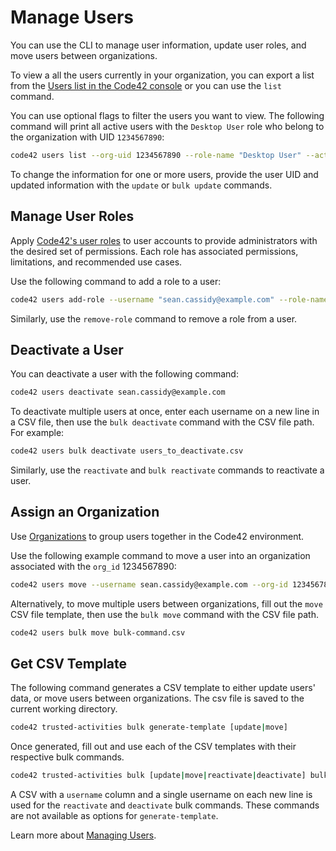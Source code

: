 # Manage Users

You can use the CLI to manage user information, update user roles, and move users between organizations.

To view a all the users currently in your organization, you can export a list from the [Users list in the Code42 console](https://support.code42.com/Administrator/Cloud/Code42_console_reference/Users_reference) or you can use the `list` command.

You can use optional flags to filter the users you want to view. The following command will print all active users with the `Desktop User` role who belong to the organization with UID `1234567890`:
```bash
code42 users list --org-uid 1234567890 --role-name "Desktop User" --active
```

To change the information for one or more users, provide the user UID and updated information with the `update` or `bulk update` commands.

## Manage User Roles

Apply [Code42's user roles](https://support.code42.com/Administrator/Cloud/Monitoring_and_managing/Roles_resources/Roles_reference#Standard_roles) to user accounts to provide administrators with the desired set of permissions.  Each role has associated permissions, limitations, and recommended use cases.

Use the following command to add a role to a user:
```bash
code42 users add-role --username "sean.cassidy@example.com" --role-name "Desktop User"
```

Similarly, use the `remove-role` command to remove a role from a user.

## Deactivate a User

You can deactivate a user with the following command:
```bash
code42 users deactivate sean.cassidy@example.com
```

To deactivate multiple users at once, enter each username on a new line in a CSV file, then use the `bulk deactivate` command with the CSV file path. For example:
```bash
code42 users bulk deactivate users_to_deactivate.csv
```

Similarly, use the `reactivate` and `bulk reactivate` commands to reactivate a user.

## Assign an Organization

Use [Organizations](https://support.code42.com/Administrator/Cloud/Code42_console_reference/Organizations_reference) to group users together in the Code42 environment.

Use the following example command to move a user into an organization associated with the `org_id` 1234567890:
```bash
code42 users move --username sean.cassidy@example.com --org-id 1234567890
```

Alternatively, to move multiple users between organizations, fill out the `move` CSV file template, then use the `bulk move` command with the CSV file path.
```bash
code42 users bulk move bulk-command.csv
```

## Get CSV Template

The following command generates a CSV template to either update users' data, or move users between organizations.  The csv file is saved to the current working directory.
```bash
code42 trusted-activities bulk generate-template [update|move]
```

Once generated, fill out and use each of the CSV templates with their respective bulk commands.
```bash
code42 trusted-activities bulk [update|move|reactivate|deactivate] bulk-command.csv
```
A CSV with a `username` column and a single username on each new line is used for the `reactivate` and `deactivate` bulk commands.  These commands are not available as options for `generate-template`.

Learn more about [Managing Users](../commands/users.md).
